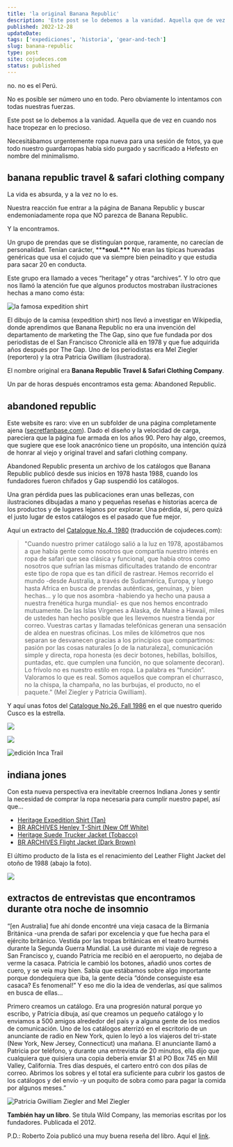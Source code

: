 ```yaml
---
title: 'la original Banana Republic'
description: 'Este post se lo debemos a la vanidad. Aquella que de vez en cuando nos hace tropezar en lo precioso.'
published: 2022-12-28
updateDate:
tags: ['expediciones', 'historia', 'gear-and-tech']
slug: banana-republic
type: post
site: cojudeces.com
status: published
---
```


no. no es el Perú.

No es posible ser número uno en todo. Pero obviamente lo intentamos con todas nuestras fuerzas.

Este post se lo debemos a la vanidad. Aquella que de vez en cuando nos hace tropezar en lo precioso.

Necesitábamos urgentemente ropa nueva para una sesión de fotos, ya que todo nuestro guardarropas había sido purgado y sacrificado a Hefesto en nombre del minimalismo.

## banana republic travel & safari clothing company

La vida es absurda, y a la vez no lo es.

Nuestra reacción fue entrar a la página de Banana Republic y buscar endemoniadamente ropa que NO parezca de Banana Republic.

Y la encontramos.

Un grupo de prendas que se distinguían porque, raramente, no carecían de personalidad. Tenían carácter, \*\***\*soul.\*\*\*** No eran las típicas huevadas genéricas que usa el cojudo que va siempre bien peinadito y que estudia para sacar 20 en conducta.

Este grupo era llamado a veces “heritage” y otras “archives”. Y lo otro que nos llamó la atención fue que algunos productos mostraban ilustraciones hechas a mano como ésta:

![](../../assets/2022-12-br_archive-min.jpeg 'la famosa expedition shirt')

El dibujo de la camisa (expedition shirt) nos llevó a investigar en Wikipedia, donde aprendimos que Banana Republic no era una invención del departamento de marketing the The Gap, sino que fue fundada por dos periodistas de el San Francisco Chronicle allá en 1978 y que fue adquirida años después por The Gap. Uno de los periodistas era Mel Ziegler (reportero) y la otra Patricia Gwilliam (ilustradora).

El nombre original era **Banana Republic Travel & Safari Clothing Company**.

Un par de horas después encontramos esta gema: Abandoned Republic.

## abandoned republic

Este website es raro: vive en un subfolder de una página completamente ajena ([secretfanbase.com](http://secretfanbase.com/?ref=cojudeces.com)). Dado el diseño y la velocidad de carga, pareciera que la página fue armada en los años 90. Pero hay algo, creemos, que sugiere que ese look anacrónico tiene un propósito, una intención quizá de honrar al viejo y original travel and safari clothing company.

Abandoned Republic presenta un archivo de los catálogos que Banana Republic publicó desde sus inicios en 1978 hasta 1988, cuando los fundadores fueron chifados y Gap suspendió los catálogos.

Una gran pérdida pues las publicaciones eran unas bellezas, con ilustraciones dibujadas a mano y pequeñas reseñas e historias acerca de los productos y de lugares lejanos por explorar. Una pérdida, sí, pero quizá el justo lugar de estos catálogos es el pasado que fue mejor.

Aquí un extracto del [Catalogue No.4, 1980](https://www.secretfanbase.com/banana/1980-catalogue-no-4/?ref=cojudeces.com) (traducción de cojudeces.com):

> "Cuando nuestro primer catálogo salió a la luz en 1978, apostábamos a que había gente como nosotros que compartía nuestro interés en ropa de safari que sea clásica y funcional, que había otros como nosotros que sufrían las mismas dificultades tratando de encontrar este tipo de ropa que es tan difícil de rastrear. Hemos recorrido el mundo -desde Australia, a través de Sudamérica, Europa, y luego hasta Africa en busca de prendas auténticas, genuinas, y bien hechas… y lo que nos asombra -habiendo ya hecho una pausa a nuestra frenética hurga mundial- es que nos hemos encontrado mutuamente. De las Islas Vírgenes a Alaska, de Maine a Hawaii, miles de ustedes han hecho posible que les llevemos nuestra tienda por correo. Vuestras cartas y llamadas telefónicas generan una sensación de aldea en nuestras oficinas. Los miles de kilómetros que nos separan se desvanecen gracias a los principios que compartimos: pasión por las cosas naturales [o de la naturaleza], comunicación simple y directa, ropa honesta (es decir botones, hebillas, bolsillos, puntadas, etc. que cumplen una función, no que solamente decoran). Lo frívolo no es nuestro estilo en ropa. La palabra es “función”. Valoramos lo que es real. Somos aquellos que compran el churrasco, no la chispa, la champaña, no las burbujas, el producto, no el paquete.” (Mel Ziegler y Patricia Gwilliam).

Y aquí unas fotos del [Catalogue No.26, Fall 1986](https://www.secretfanbase.com/banana/banana-republic-catalog-26-fall-1986-the-inca-trail/?ref=cojudeces.com) en el que nuestro querido Cusco es la estrella.

![](../../assets/2022-12-BRCovers29Fall86-min.jpg)

![](../../assets/2022-12-brfall1986003-min.jpg)

![](../../assets/2022-12-BRFall1986018-min.jpg 'edición Inca Trail')

## indiana jones

Con esta nueva perspectiva era inevitable creernos Indiana Jones y sentir la necesidad de comprar la ropa necesaria para cumplir nuestro papel, así que…

- [Heritage Expedition Shirt (Tan)](https://bananarepublic.gap.com/browse/product.do?pid=7958340220002&ref=cojudeces.com)
- [BR ARCHIVES Henley T-Shirt (New Off White)](https://bananarepublic.gap.com/browse/product.do?pid=4421170020002&ref=cojudeces.com)
- [Heritage Suede Trucker Jacket (Tobacco)](https://bananarepublic.gap.com/browse/product.do?pid=7461010120002&ref=cojudeces.com)
- [BR ARCHIVES Flight Jacket (Dark Brown)](https://bananarepublic.gap.com/browse/product.do?pid=5830730020002&ref=cojudeces.com)

El último producto de la lista es el renacimiento del Leather Flight Jacket del otoño de 1988 (abajo la foto).

![](../../assets/2022-12-flightjacket-min.jpeg)

## extractos de entrevistas que encontramos durante otra noche de insomnio

“[en Australia] fue ahí donde encontré una vieja casaca de la Birmania Británica -una prenda de safari por excelencia y que fue hecha para el ejército británico. Vestida por las tropas británicas en el teatro burmés durante la Segunda Guerra Mundial. La usé durante mi viaje de regreso a San Francisco y, cuando Patricia me recibió en el aeropuerto, no dejaba de verme la casaca. Patricia le cambió los botones, añadió unos cortes de cuero, y se veía muy bien. Sabía que estábamos sobre algo importante porque dondequiera que iba, la gente decía “dónde conseguiste esa casaca? Es fenomenal!” Y eso me dio la idea de venderlas, así que salimos en busca de ellas…

Primero creamos un catálogo. Era una progresión natural porque yo escribo, y Patricia dibuja, así que creamos un pequeño catálogo y lo enviamos a 500 amigos alrededor del país y a alguna gente de los medios de comunicación. Uno de los catálogos aterrizó en el escritorio de un anunciante de radio en New York, quien lo leyó a los viajeros del tri-state (New York, New Jersey, Connecticut) una mañana. El anunciante llamó a Patricia por teléfono, y durante una entrevista de 20 minutos, ella dijo que cualquiera que quisiera una copia debería enviar $1 al PO Box 745 en Mill Valley, California. Tres días después, el cartero entró con dos pilas de correo. Abrimos los sobres y el total era suficiente para cubrir los gastos de los catálogos y del envío -y un poquito de sobra como para pagar la comida por algunos meses.”

![](../../assets/2022-12-zieglers-from-tricycle-min.jpg 'Patricia Gwilliam Ziegler and Mel Ziegler')

**También hay un libro**. Se titula Wild Company, las memorias escritas por los fundadores. Publicada el 2012.

P.D.: Roberto Zoia publicó una muy buena reseña del libro. Aquí el [link](https://zoia.org/posts/book-review-wild-company-the-untold-story-of-banana-republic-by-mel-and-patricia-ziegler).
